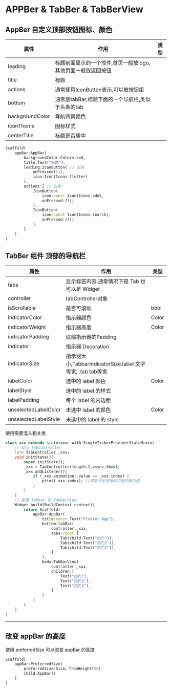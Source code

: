 # APPBer & TabBer &  TabBerView

## AppBer 自定义顶部按钮图标、颜色

| 属性            | 作用                                                         | 类型 |
| --------------- | ------------------------------------------------------------ | ---- |
| leading         | 标题前面显示的一个控件,首页一般放logo,其他页面一般放返回按钮 |      |
| title           | 标题                                                         |      |
| actions         | 通常使用IconButton表示,可以放按钮组                          |      |
| bottom          | 通常放tabBar,标题下面的一个导航栏,类似于头条的tab            |      |
| backgroundColor | 导航背景颜色                                                 |      |
| iconTheme       | 图标样式                                                     |      |
| centerTitle     | 标题是否居中                                                 |      |

```dart
Scaffold(
	appBar:AppBar(
    	backgroundColor:Colors.red,
        title:Text("标题"),
        leading:IconButton( // 左侧
        	onPressed(){},
            icon:Icon(Icons.flutter)
        ),
        actions:[ // 右侧
            IconButton(
            	icon:const Icon(Icons.add),
                onPressed:(){}
            ),
            IconButton(
            	icon:const Icon(Icons.search),
                onPressed:(){}
            ),
        ]
    )
)
```

## TabBer 组件 顶部的导航栏

| 属性                 | 作用                                                        | 类型  |
| -------------------- | ----------------------------------------------------------- | ----- |
| tabs                 | 显示标签内容,通常情况下是 Tab 也可以是 Widget               |       |
| controller           | tabController对象                                           |       |
| isScrollable         | 是否可滚动                                                  | bool  |
| indicatorColor       | 指示器颜色                                                  | Color |
| indicatorWeight      | 指示器高度                                                  | Color |
| indicatorPadding     | 底部指示器的Padding                                         |       |
| indicator            | 指示器 Decoration                                           |       |
| indicatorSize        | 指示器大小,TabbarIndicatorSize.label 文字等宽; .tab tab等宽 |       |
| labelColor           | 选中的 label 颜色                                           | Color |
| labelStyle           | 选中的 label 的样式                                         |       |
| labelPadding         | 每个 label 的内边距                                         |       |
| unselectedLabelColor | 未选中 label 的颜色                                         | Color |
| unselectedLabelStyle | 未选中的 label 的 style                                     |       |

使用需要混入相关类

```dart
class xxx extends state<xxx> with SingleTickerProviderStateMixin{
    // 定义 tabController
    late TabController _xxx;
    void initState(){
        super.initState();
        _xxx = TabController(length:8,vsync:this);
        _xxx.addListener(){
            if (_xxx.animation!.value == _xxx.index) {
				print(_xxx.index); //获取点击或滑动页面的索引值
			}
        }
    }
    // 配置 Tabbar 和 TabBerView
    Widget build(BuildContext context){
        return Scaffold(
        	appBar:AppBar(
            	title:const Text("Flutter App"),
                bottom:tabBar(
                	controller:_xxx,
                    tabs:const [
                        Tab(child:Text("热门")),
                        Tab(child:Text("热门1")),
                        Tab(child:Text("热门2")),
                    ]
                ),
                body:TabBarView(
                	controller:_xxx,
                    children:[
                        Text("热门"),
                        Text("热门1"),
                        Text("热门2"),
                    ]
                )
            )
        )
    }
}


```

---

## 改变 appBar 的高度

使用 preferredSize 可以改变 appBar 的高度

```dart
Scaffold(
	appBar:PreferredSize(
    	preferredSize:Size。fromHeight(50),
        child:AppBar()
    )
)
```

